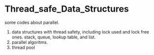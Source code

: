 # Thread_safe_Data_Structures
some codes about parallel. 
1. data structures with thread safety, including lock used and lock free ones. stack, queue, lookup table, and list.
2. parallel algoritms.
3. thread pool
